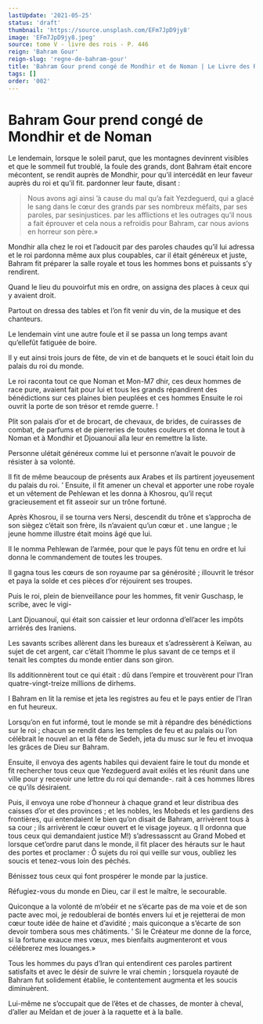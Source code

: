 ```yaml
---
lastUpdate: '2021-05-25'
status: 'draft'
thumbnail: 'https://source.unsplash.com/EFm7JpD9jy8'
image: 'EFm7JpD9jy8.jpeg'
source: tome V - livre des rois - P. 446
reign: 'Bahram Gour'
reign-slug: 'regne-de-bahram-gour'
title: 'Bahram Gour prend congé de Mondhir et de Noman | Le Livre des Rois | Shâhnâmeh'
tags: []
order: '002'
---
```


# Bahram Gour prend congé de Mondhir et de Noman

Le lendemain, lorsque le soleil parut, que les montagnes devinrent visibles et que le sommeil fut troublé, la foule des grands, dont Bahram était encore mécontent, se rendit auprès de Mondhir, pour qu’il intercédât en leur faveur auprès du roi et qu’il fit. pardonner leur faute, disant :

> Nous avons agi ainsi ’à cause du mal qu’a fait Yezdeguerd, qui a glacé le sang dans le cœur des grands par ses nombreux méfaits, par ses paroles, par sesinjustices. par les afflictions et les outrages qu’il nous a fait éprouver et cela nous a refroidis pour Bahram, car nous avions en horreur son père.»

Mondhir alla chez le roi et l’adoucit par des paroles chaudes qu’il lui adressa et le roi pardonna même aux plus coupables, car il était généreux et juste, Bahram fit préparer la salle royale et tous les hommes bons et puissants s’y rendirent.

Quand le lieu du pouvoirfut mis en ordre, on assigna des places à ceux qui y avaient droit.

Partout on dressa des tables et l’on fit venir du vin, de la musique et des chanteurs.

Le lendemain vint une autre foule et il se passa un long temps avant qu’ellefût fatiguée de boire.

Il y eut ainsi trois jours de fête, de vin et de banquets et le souci était loin du palais du roi du monde.

Le roi raconta tout ce que Noman et Mon-M7 dhir, ces deux hommes de race pure, avaient fait pour lui et tous les grands répandirent des bénédictions sur ces plaines bien peuplées et ces hommes Ensuite le roi ouvrit la porte de son trésor et remde guerre. !

Plit son palais d’or et de brocart, de chevaux, de brides, de cuirasses de combat, de parfums et de pierreries de toutes couleurs et donna le tout à Noman et à Mondhir et Djouanouï alla leur en remettre la liste.

Personne ulétait généreux comme lui et personne n’avait le pouvoir de résister à sa volonté.

Il fit de même beaucoup de présents aux Arabes et ils partirent joyeusement du palais du roi. ’
Ensuite, il fit amener un cheval et apporter une robe royale et un vêtement de Pehlewan et les donna à Khosrou, qu’il reçut gracieusement et fit asseoir sur un trône fortuné.

Après Khosrou, il se tourna vers Nersi, descendit du trône et s’approcha de son siègez c’était son frère, ils n’avaient qu’un cœur et
. une langue ; le jeune homme illustre était moins âgé que lui.

Il le nomma Pehlewan de l’armée, pour que le pays fût tenu en ordre et lui donna le commandement de toutes les troupes.

Il gagna tous les cœurs de son royaume par sa générosité ; illouvrit le trésor et paya la solde et ces pièces d’or réjouirent ses troupes.

Puis le roi, plein de bienveillance pour les hommes, fit venir Guschasp, le scribe, avec le vigi-

Lant Djouanouï, qui était son caissier et leur ordonna d’ell’acer les impôts arriérés des Iraniens.

Les savants scribes allèrent dans les bureaux et s’adressèrent à Keïwan, au sujet de cet argent, car c’était l’homme le plus savant de ce temps et il tenait les comptes du monde entier dans son giron.

Ils additionnèrent tout ce qui était : dû dans l’empire et trouvèrent pour l’Iran quatre-vingt-treize millions de dirhems.

I Bahram en lit la remise et jeta les registres au feu et le pays entier de l’Iran en fut heureux.

Lorsqu’on en fut informé, tout le monde se mit à répandre des bénédictions sur le roi ; chacun se rendit dans les temples de feu et au palais ou l’on célébrait le nouvel an et la fête de Sedeh, jeta du musc sur le feu et invoqua les grâces de Dieu sur Bahram.

Ensuite, il envoya des agents habiles qui devaient faire le tout du monde et fit rechercher tous ceux que Yezdeguerd avait exilés et les réunit dans une ville pour y recevoir une lettre du roi qui demande-. rait à ces hommes libres ce qu’ils désiraient.

Puis, il envoya une robe d’honneur à chaque grand et leur distribua des caisses d’or et des provinces ; et les nobles, les Mobeds et les gardiens des frontières, qui entendaient le bien qu’on disait de Bahram, arrivèrent tous à sa cour ; ils arrivèrent le cœur ouvert et le visage joyeux. q Il ordonna que tous ceux qui demandaient justice M!) s’adressasscnt au Grand Mobed et lorsque cet’ordre parut dans le monde, il fit placer des hérauts sur le haut des portes et proclamer : Ô sujets du roi qui veille sur vous, oubliez les soucis et tenez-vous loin des péchés.

Bénissez tous ceux qui font prospérer le monde par la justice.

Réfugiez-vous du monde en Dieu, car il est le maître, le secourable.

Quiconque a la volonté de m’obéir et ne s’écarte pas de ma voie et de son pacte avec moi, je redoublerai de bontés envers lui et je rejetterai de mon cœur toute idée de haine et d’avidité ; mais quiconque a s’écarte de son devoir tombera sous mes châtiments. ’
Si le Créateur me donne de la force, si la fortune exauce mes vœux, mes bienfaits augmenteront et vous célébrerez mes louanges.»

Tous les hommes du pays d’Iran qui entendirent ces paroles partirent satisfaits et avec le désir de suivre le vrai chemin ; lorsquela royauté de Bahram fut solidement établie, le contentement augmenta et les soucis diminuèrent.

Lui-même ne s’occupait que de l’êtes et de chasses, de monter à cheval, d’aller au Meîdan et de jouer à la raquette et à la balle.
